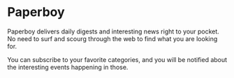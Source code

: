 # Paperboy
Paperboy delivers daily digests and interesting news right to your pocket. No need to surf and scourg through the web to find what you are looking for.

You can subscribe to your favorite categories, and you will be notified about the interesting events happening in those.
